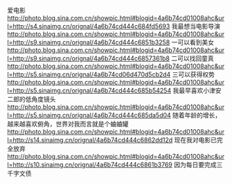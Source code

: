 爱电影
http://photo.blog.sina.com.cn/showpic.html#blogid=4a6b74cd01008ahc&url=http://s4.sinaimg.cn/orignal/4a6b74cd444c684fd5693
我最想当电影导演
http://photo.blog.sina.com.cn/showpic.html#blogid=4a6b74cd01008ahc&url=http://s9.sinaimg.cn/orignal/4a6b74cd444c6851b3258
一可以看到美女
http://photo.blog.sina.com.cn/showpic.html#blogid=4a6b74cd01008ahc&url=http://s9.sinaimg.cn/orignal/4a6b74cd444c6857361b8
二可以找回童真
http://photo.blog.sina.com.cn/showpic.html#blogid=4a6b74cd01008ahc&url=http://s5.sinaimg.cn/orignal/4a6b74cd06d470d5cb2d4
三可以获得权势
http://photo.blog.sina.com.cn/showpic.html#blogid=4a6b74cd01008ahc&url=http://s5.sinaimg.cn/orignal/4a6b74cd444c685b54254
我最早喜欢小津安二郎的低角度镜头
http://photo.blog.sina.com.cn/showpic.html#blogid=4a6b74cd01008ahc&url=http://s5.sinaimg.cn/orignal/4a6b74cd444c685da5d04
随着年龄的增长，越来越喜欢俯角，世界对我而言就是个蛐蛐罐
http://photo.blog.sina.com.cn/showpic.html#blogid=4a6b74cd01008ahc&url=http://s14.sinaimg.cn/orignal/4a6b74cd444c6862dd12d
现在我对电影已完全放弃
http://photo.blog.sina.com.cn/showpic.html#blogid=4a6b74cd01008ahc&url=http://s10.sinaimg.cn/orignal/4a6b74cd444c6861b3769
因为每日要完成三千字文债
